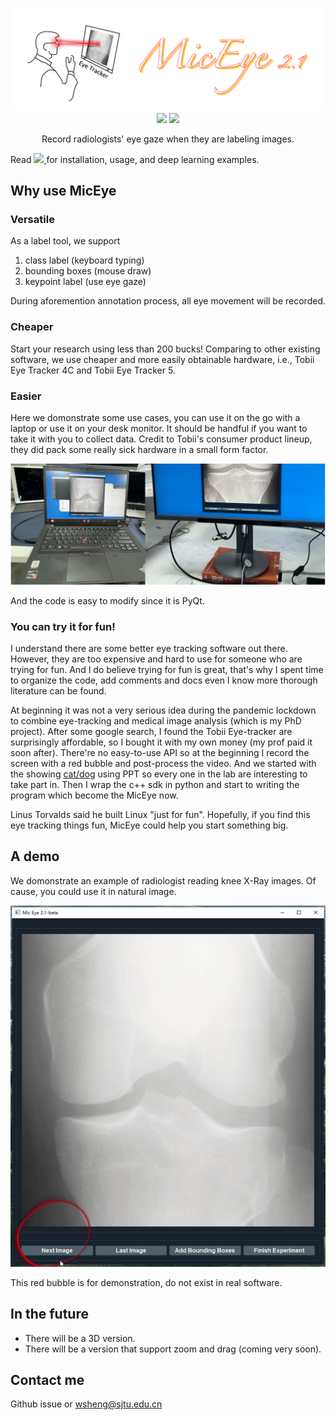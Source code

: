 # 
<p align="center">
  <img src="docs/docs/img/overview.png" width=700px/>
  <br/>
  <img src="https://img.shields.io/badge/Version-2.1.0--alpha-brightgreen">
  <img src="https://img.shields.io/badge/Doc-v2.1-yellowgreen">
</p>

<!-- **M**edical **I**mage **C**omputing lab's **Eye**-tracker, or **MicEye**,  -->
<p align="center">
    Record radiologists' eye gaze when they are labeling images.
</p>

<!-- to label data and record eye gaze during 2D medical image viewing.  -->


Read  <a href="https://jamesqfreeman.github.io/MicEye/">
      <img src="https://img.shields.io/badge/Doc-v2.1-yellowgreen">
  </a>  for installation, usage, and deep learning examples.
## Why use MicEye

### Versatile
As a label tool, we support 

1. class label (keyboard typing)
2. bounding boxes (mouse draw)
3. keypoint label (use eye gaze)
   

During aforemention annotation process, all eye movement will be recorded.

### Cheaper
Start your research using less than 200 bucks! Comparing to other existing software, we use cheaper and more easily obtainable hardware, i.e., Tobii Eye Tracker 4C and Tobii Eye Tracker 5.

### Easier
Here we domonstrate some use cases, you can use it on the go with a laptop or use it on your desk monitor. It should be handful if you want to take it with you to collect data. Credit to Tobii's consumer product lineup, they did pack some really sick hardware in a small form factor.

![](docs/docs/img/laptop_desktop.png)

And the code is easy to modify since it is PyQt.

### You can try it for fun!
I understand there are some better eye tracking software out there. However, they are too expensive and hard to use for someone who are trying for fun. And I do believe trying for fun is great, that's why I spent time to organize the code, add comments and docs even I know more thorough literature can be found. 

At beginning it was not a very serious idea during the pandemic lockdown to combine eye-tracking and medical image analysis (which is my PhD project). After some google search, I found the Tobii Eye-tracker are surprisingly affordable, so I bought it with my own money (my prof paid it soon after). There're no easy-to-use API so at the beginning I record the screen with a red bubble and post-process the video. And we started with the showing [cat/dog](deep_learning_example1.md) using PPT so every one in the lab are interesting to take part in. Then I wrap the c++ sdk in python and start to writing the program which become the MicEye now.

Linus Torvalds said he built Linux "just for fun". Hopefully, if you find this eye tracking things fun, MicEye could help you start something big.

## A demo
We domonstrate an example of radiologist reading knee X-Ray images. Of cause, you could use it in natural image. 

![demo](docs/docs/img/demo.gif)

This red bubble is for demonstration, do not exist in real software. 

## In the future

- There will be a 3D version.
- There will be a version that support zoom and drag (coming very soon).

## Contact me

Github issue or wsheng@sjtu.edu.cn
